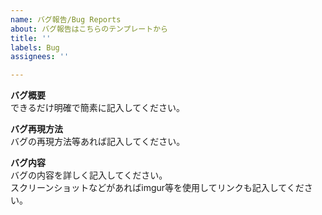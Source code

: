 ```yaml
---
name: バグ報告/Bug Reports
about: バグ報告はこちらのテンプレートから
title: ''
labels: Bug
assignees: ''

---
```


**バグ概要**  
できるだけ明確で簡素に記入してください。  
  
**バグ再現方法**  
バグの再現方法等あれば記入してください。  
  
**バグ内容**  
バグの内容を詳しく記入してください。  
スクリーンショットなどがあればimgur等を使用してリンクも記入してください。
